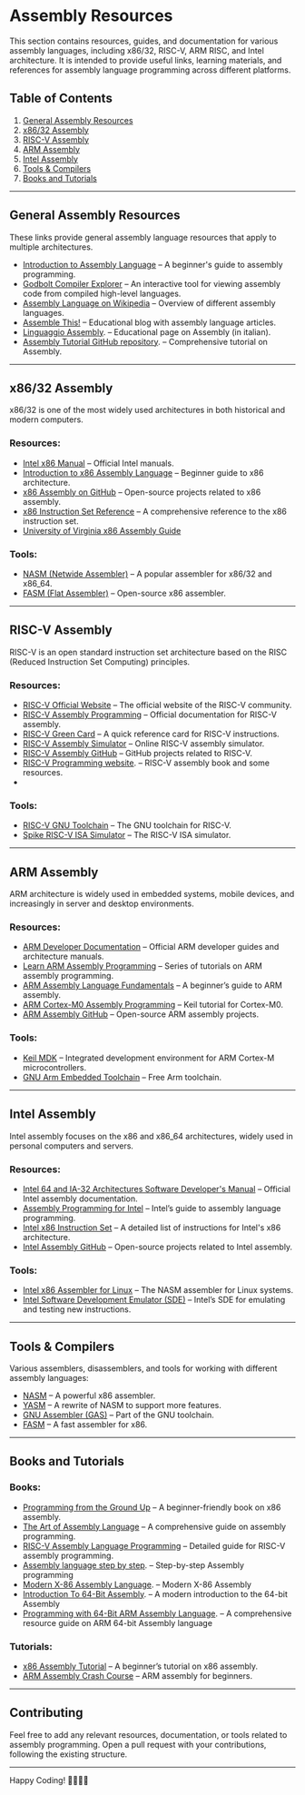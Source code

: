 # Assembly Resources

This section contains resources, guides, and documentation for various assembly languages, including x86/32, RISC-V, ARM RISC, and Intel architecture. It is intended to provide useful links, learning materials, and references for assembly language programming across different platforms.

## Table of Contents
1. [General Assembly Resources](#general-assembly-resources)
2. [x86/32 Assembly](#x86-32-assembly)
3. [RISC-V Assembly](#risc-v-assembly)
4. [ARM Assembly](#arm-assembly)
5. [Intel Assembly](#intel-assembly)
6. [Tools & Compilers](#tools--compilers)
7. [Books and Tutorials](#books-and-tutorials)

---

## General Assembly Resources

These links provide general assembly language resources that apply to multiple architectures.

- [Introduction to Assembly Language](https://www.tutorialspoint.com/assembly_programming/index.htm) – A beginner's guide to assembly programming.
- [Godbolt Compiler Explorer](https://godbolt.org/) – An interactive tool for viewing assembly code from compiled high-level languages.
- [Assembly Language on Wikipedia](https://en.wikipedia.org/wiki/Assembly_language) – Overview of different assembly languages.
- [Assemble This!](https://assemble-this.com/) – Educational blog with assembly language articles.
- [Linguaggio Assembly](https://it.wikipedia.org/wiki/Linguaggio_assembly). – Educational page on Assembly (in italian).
- [Assembly Tutorial GitHub repository](https://github.com/mschwartz/assembly-tutorial). – Comprehensive tutorial on Assembly.

---

## x86/32 Assembly

x86/32 is one of the most widely used architectures in both historical and modern computers.

### Resources:
- [Intel x86 Manual](https://www.intel.com/content/www/us/en/developer/articles/technical/intel-sdm.html) – Official Intel manuals.
- [Introduction to x86 Assembly Language](https://cs.lmu.edu/~ray/notes/x86assembly/) – Beginner guide to x86 architecture.
- [x86 Assembly on GitHub](https://github.com/search?q=x86+assembly) – Open-source projects related to x86 assembly.
- [x86 Instruction Set Reference](https://www.felixcloutier.com/x86/) – A comprehensive reference to the x86 instruction set.
- [University of Virginia x86 Assembly Guide](https://www.cs.virginia.edu/~evans/cs216/guides/x86.html)
### Tools:
- [NASM (Netwide Assembler)](https://nasm.us/) – A popular assembler for x86/32 and x86_64.
- [FASM (Flat Assembler)](https://flatassembler.net/) – Open-source x86 assembler.

---

## RISC-V Assembly

RISC-V is an open standard instruction set architecture based on the RISC (Reduced Instruction Set Computing) principles.

### Resources:
- [RISC-V Official Website](https://riscv.org/) – The official website of the RISC-V community.
- [RISC-V Assembly Programming](https://riscv.org/learn/assembly/) – Official documentation for RISC-V assembly.
- [RISC-V Green Card](https://inst.eecs.berkeley.edu/~cs61c/fa19/riscvcard.pdf) – A quick reference card for RISC-V instructions.
- [RISC-V Assembly Simulator](https://riscvasm.lucasteske.dev/) – Online RISC-V assembly simulator.
- [RISC-V Assembly GitHub](https://github.com/search?q=risc-v+assembly) – GitHub projects related to RISC-V.
- [RISC-V Programming website](https://riscv-programming.org/). – RISC-V assembly book and some resources.
- 

### Tools:
- [RISC-V GNU Toolchain](https://github.com/riscv-collab/riscv-gnu-toolchain) – The GNU toolchain for RISC-V.
- [Spike RISC-V ISA Simulator](https://github.com/riscv-software-src/riscv-isa-sim) – The RISC-V ISA simulator.

---

## ARM Assembly

ARM architecture is widely used in embedded systems, mobile devices, and increasingly in server and desktop environments.

### Resources:
- [ARM Developer Documentation](https://developer.arm.com/documentation) – Official ARM developer guides and architecture manuals.
- [Learn ARM Assembly Programming](https://azeria-labs.com/writing-arm-assembly-part-1/) – Series of tutorials on ARM assembly programming.
- [ARM Assembly Language Fundamentals](https://cs.brown.edu/courses/cs033/docs/ARM_Assembly_v6.pdf) – A beginner’s guide to ARM assembly.
- [ARM Cortex-M0 Assembly Programming](https://www.keil.com/appnotes/docs/apnt_235.asp) – Keil tutorial for Cortex-M0.
- [ARM Assembly GitHub](https://github.com/search?q=arm+assembly) – Open-source ARM assembly projects.

### Tools:
- [Keil MDK](https://www.keil.com/) – Integrated development environment for ARM Cortex-M microcontrollers.
- [GNU Arm Embedded Toolchain](https://developer.arm.com/tools-and-software/open-source-software/developer-tools/gnu-toolchain/gnu-rm) – Free Arm toolchain.

---

## Intel Assembly

Intel assembly focuses on the x86 and x86_64 architectures, widely used in personal computers and servers.

### Resources:
- [Intel 64 and IA-32 Architectures Software Developer's Manual](https://software.intel.com/content/www/us/en/develop/articles/intel-sdm.html) – Official Intel assembly documentation.
- [Assembly Programming for Intel](https://software.intel.com/en-us/articles/introduction-to-x64-assembly) – Intel’s guide to assembly language programming.
- [Intel x86 Instruction Set](https://c9x.me/x86/) – A detailed list of instructions for Intel's x86 architecture.
- [Intel Assembly GitHub](https://github.com/search?q=intel+assembly) – Open-source projects related to Intel assembly.

### Tools:
- [Intel x86 Assembler for Linux](https://www.nasm.us/) – The NASM assembler for Linux systems.
- [Intel Software Development Emulator (SDE)](https://software.intel.com/content/www/us/en/develop/articles/intel-software-development-emulator.html) – Intel’s SDE for emulating and testing new instructions.

---

## Tools & Compilers

Various assemblers, disassemblers, and tools for working with different assembly languages:

- [NASM](https://nasm.us/) – A powerful x86 assembler.
- [YASM](http://yasm.tortall.net/) – A rewrite of NASM to support more features.
- [GNU Assembler (GAS)](https://www.gnu.org/software/binutils/) – Part of the GNU toolchain.
- [FASM](https://flatassembler.net/) – A fast assembler for x86.

---

## Books and Tutorials

### Books:
- [Programming from the Ground Up](https://savannah.nongnu.org/projects/pgubook/) – A beginner-friendly book on x86 assembly.
- [The Art of Assembly Language](https://www.ic.unicamp.br/~pannain/mc404/aulas/pdfs/artofasm.pdf) – A comprehensive guide on assembly programming.
- [RISC-V Assembly Language Programming](https://riscv.org/wp-content/uploads/2019/03/riscv_assembly_language_programming.pdf) – Detailed guide for RISC-V assembly programming.
- [Assembly language step by step](https://www.amazon.com/Assembly-Language-Step-Step-Third/dp/0470497025). – Step-by-step Assembly programming
- [Modern X-86 Assembly Language](https://www.amazon.it/Modern-X86-Assembly-Language-Programming/dp/1484200659). – Modern X-86 Assembly 
- [Introduction To 64-Bit Assembly](https://www.amazon.it/Introduction-Bit-Assembly-Programming-Linux/dp/1484921909/ref=sr_1_1?__mk_it_IT=%C3%85M%C3%85%C5%BD%C3%95%C3%91&crid=34TPYTGA1GD68&dib=eyJ2IjoiMSJ9.CXI9TibUBAEqq0c-iau5Bg.kWwwSGyFSZnSzThy3VBEmYeg2G-rmTOoqs1wLbD0hO4&dib_tag=se&keywords=%E2%80%9CIntroduction+to+64+Bit+Assembly+Programming+for+Linux+and+OS+X&qid=1725810067&s=books&sprefix=introduction+to+64+bit+assembly+programming+for+linux+and+os+x%2Cstripbooks%2C188&sr=1-1). – A modern introduction to the 64-bit Assembly
- [Programming with 64-Bit ARM Assembly Language](https://www.amazon.it/Programming-64-Bit-ARM-Assembly-Language-ebook/dp/B0881Z2VJG/ref=sr_1_1?__mk_it_IT=%C3%85M%C3%85%C5%BD%C3%95%C3%91&crid=BJIBMLXXYBQF&dib=eyJ2IjoiMSJ9.YdtDtxH-iwuRMKtuFhMqAQ.A4O90SpxrFBesd1Ooxcykh5BBII2TZ3eHDpa27EetjY&dib_tag=se&keywords=%E2%80%9CProgramming+with+64-Bit+ARM+Assembly+Language%E2%80%9D+by+Stephen+Smith&qid=1725810254&s=books&sprefix=programming+with+64-bit+arm+assembly+language+by+stephen+smith%2Cstripbooks%2C641&sr=1-1). – A comprehensive resource guide on ARM 64-bit   Assembly language

  
### Tutorials:
- [x86 Assembly Tutorial](https://cs.brown.edu/courses/cs033/docs/guides/x64_cheatsheet.pdf) – A beginner’s tutorial on x86 assembly.
- [ARM Assembly Crash Course](https://azeria-labs.com/writing-arm-assembly-part-1/) – ARM assembly for beginners.

---

## Contributing

Feel free to add any relevant resources, documentation, or tools related to assembly programming. Open a pull request with your contributions, following the existing structure.

---

Happy Coding! 👨‍💻👩‍💻
